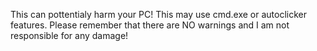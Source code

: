 This can pottentialy harm your PC! This may use cmd.exe or autoclicker features.
Please remember that there are NO warnings and I am not responsible for any damage!
